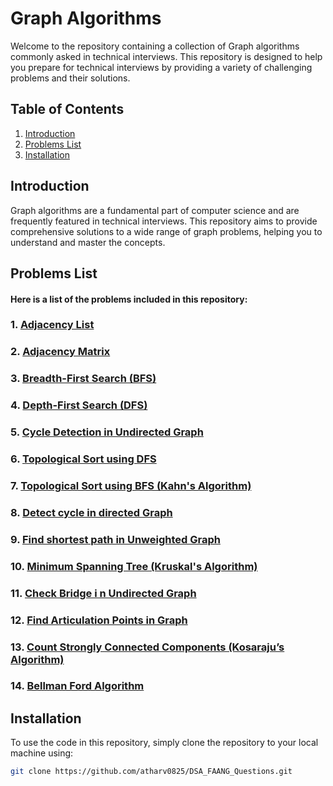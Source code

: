 # Graph Algorithms

Welcome to the repository containing a collection of Graph algorithms commonly asked in technical interviews. This repository is designed to help you prepare for technical interviews by providing a variety of challenging problems and their solutions.

## Table of Contents
1. [Introduction](#introduction)
2. [Problems List](#problems-list)
3. [Installation](#installation)

## Introduction

Graph algorithms are a fundamental part of computer science and are frequently featured in technical interviews. This repository aims to provide comprehensive solutions to a wide range of graph problems, helping you to understand and master the concepts.

## Problems List

#### Here is a list of the problems included in this repository:

### 1. [Adjacency List](AdjacancyList.cpp)
### 2. [Adjacency Matrix](AdjacancyMatrix.cpp)
### 3. [Breadth-First Search (BFS)](BSF.cpp)
### 4. [Depth-First Search (DFS)](DSF.cpp)
### 5. [Cycle Detection in Undirected Graph](isCycle.cpp)
### 6. [Topological Sort using DFS](Topological_sort.cpp)
### 7. [Topological Sort using BFS (Kahn's Algorithm)](TopologicalSort_BFS_Kahns_Algo.cpp)
### 8. [Detect cycle in directed Graph](isCycleDirected.cpp) 
### 9. [Find shortest path in Unweighted Graph](shortestPathUW.cpp)
### 10. [Minimum Spanning Tree (Kruskal's Algorithm)](minimumSpanningTree.cpp)
### 11. [Check Bridge i n Undirected Graph](CheckBridge.cpp)
### 12. [Find Articulation Points in Graph](Articulations_points.cpp)
### 13. [Count Strongly Connected Components (Kosaraju’s Algorithm)](kosarajus_Algorithm.cpp)
### 14. [Bellman Ford Algorithm](Ballman_Ford_Algo.cpp)
## Installation

To use the code in this repository, simply clone the repository to your local machine using:

```sh
git clone https://github.com/atharv0825/DSA_FAANG_Questions.git

